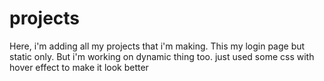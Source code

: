 # projects
Here,  i'm adding all my projects that i'm making.
This my login page but static only.
But i'm working on dynamic thing too.
just used some css with hover effect to make it look better
